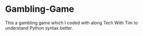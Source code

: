 # Gambling-Game
This a gambling game which I coded with along Tech With Tim to understand Python syntax better.
